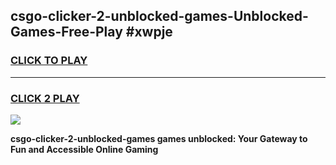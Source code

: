 
## csgo-clicker-2-unblocked-games-Unblocked-Games-Free-Play #xwpje
<h3>
<a href="https://us.freeplayer.one?title=csgo-clicker-2-unblocked-games&ref=9M">CLICK TO PLAY</a></h3>
<hr>

<h3>
<a href="https://us.freeplayer.one?title=csgo-clicker-2-unblocked-games&ref=9M">CLICK 2 PLAY</a>
  
</h3>

<a href="https://us.freeplayer.one?title=csgo-clicker-2-unblocked-games&ref=9M"><img src="https://clearcache.store/games.png"></a>


**csgo-clicker-2-unblocked-games games unblocked: Your Gateway to Fun and Accessible Online Gaming**
